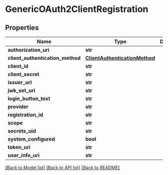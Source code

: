# GenericOAuth2ClientRegistration

## Properties
Name | Type | Description | Notes
------------ | ------------- | ------------- | -------------
**authorization_uri** | **str** |  | [optional] 
**client_authentication_method** | [**ClientAuthenticationMethod**](ClientAuthenticationMethod.md) |  | [optional] 
**client_id** | **str** |  | [optional] 
**client_secret** | **str** |  | [optional] 
**issuer_url** | **str** |  | [optional] 
**jwk_set_uri** | **str** |  | [optional] 
**login_button_text** | **str** |  | [optional] 
**provider** | **str** |  | [optional] 
**registration_id** | **str** |  | [optional] 
**scope** | **str** |  | [optional] 
**secrets_uid** | **str** |  | [optional] 
**system_configured** | **bool** |  | [optional] 
**token_uri** | **str** |  | [optional] 
**user_info_uri** | **str** |  | [optional] 

[[Back to Model list]](../README.md#documentation-for-models) [[Back to API list]](../README.md#documentation-for-api-endpoints) [[Back to README]](../README.md)


